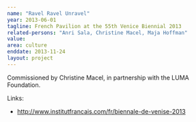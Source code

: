 ```yaml
---
name: "Ravel Ravel Unravel"
year: 2013-06-01
tagline: French Pavilion at the 55th Venice Biennial 2013
related-persons: "Anri Sala, Christine Macel, Maja Hoffman"
value:
area: culture
enddate: 2013-11-24
layout: project
---
```

Commissioned by Christine Macel, in partnership with the LUMA Foundation.

Links:
* <http://www.institutfrancais.com/fr/biennale-de-venise-2013>
